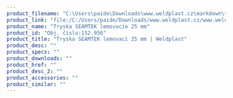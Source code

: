 ```yaml
---
product_filename: "C:\Users\paide\Downloads\www.weldplast.cz\markdown\tryska-seamtek-lemovaci-25-mm_pg=4.md"
product_link: "file:/C:/Users/paide/Downloads/www.weldplast.cz/www.weldplast.cz/sk/tryska-seamtek-lemovaci-25-mm_pg=4"
product_name: "Tryska SEAMTEK lemovacie 25 mm"
product_id: "Obj. číslo:152.956"
product_title: "Tryska SEAMTEK lemovací 25 mm | Weldplast"
product_desc: ""
product_specs: ""
product_downloads: ""
product_href: ""
product_desc_2: ""
product_accessories: ""
product_similar: ""
---
```

